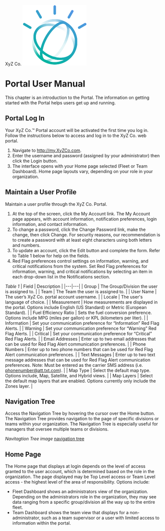 ﻿XyZ Co. ![XyZ logo](https://github.com/johnheeder/markdown_space/blob/master/images/Avatar_new.png)
# Portal User Manual
This chapter is an introduction to the Portal. The information on getting started with the Portal helps users get up and running.
## Portal Log In
Your XyZ Co.™ Portal account will be activated the first time you log in. Follow the instructions below to access and log in to the XyZ Co. web portal.
 1. Navigate to http://my.XyZCo.com.
 2. Enter the username and password (assigned by your administrator) then click the Login button.
 3. The interface opens with your Home page selected (Fleet or Team Dashboard). Home page layouts vary, depending on your role in your organization.
## Maintain a User Profile
Maintain a user profile through the XyZ Co. Portal.
 1. At the top of the screen, click the My Account link. The My Account page appears, with account information, notification preferences, login information, and contact information.
 5. To change a password, click the Change Password link, make the change, then click Change. For security reasons, our recommendation is to create a password with at least eight characters using both letters and numbers.
 6. To update an account, click the Edit button and complete the form. Refer to Table 1 below for help on the fields.
 7. Red Flag preferences control settings on information, warning, and critical notifications from the system. Set Red Flag preferences for information, warning, and critical notifications by selecting an item in each drop-down list in the Notifications section.

*Table 1*
|  Field  |  Description  |
|---|---|
|  Group  |  The Group/Division the user is assigned to.  |
|  Team  |  The Team the user is assigned to.  |
|  User Name  |  The user’s XyZ Co. portal account username.  |
|  Locale  |  The user's language of choice.  |
|  Measurement  |  How measurements are displayed in the portal. Options include English (US Standard) or Metric (European Standard).  |
|  Fuel Efficiency Ratio  | Sets the fuel conversion preference. Options include MPG (miles per gallon) or KPL (kilometers per liter).  |
|  Information  |  Set your communication preference for “Information” Red Flag Alerts.  |
|  Warning  |  Set your communication preference for “Warning” Red Flag Alerts.  |
|  Critical  |  Set your communication preference for “Critical” Red Flag Alerts.   |
|  Email Addresses  |  Enter up to two email addresses that can be used for Red Flag Alert communication preferences.  |
|  Phone Numbers  |  Enter up to two phone numbers that can be used for Red Flag Alert communication preferences.  |
|  Text Messages  |  Enter up to two text message addresses that can be used for Red Flag Alert communication preferences. Note: Must be entered as the carrier SMS address (i.e. phonenumber@att.txt.com).  |
|  Map Type  |  Select the default map type. Options include, Map, Satellite, and Hybrid views.  |
|  Map Layers  |  Select the default map layers that are enabled. Options currently only include the Zones layer.  |
## Navigation Tree
Access the Navigation Tree by hovering the cursor over the Home button. The Navigation Tree provides navigation to the page of specific divisions or teams within your organization. The Navigation Tree is especially useful for managers that oversee multiple teams or divisions.

*Navitagtion Tree image*
[navigation tree](https://github.com/johnheeder/markdown_space/commit/71882f62231f5a65ccb91669adf8791222075f2f#diff-644aff3050d710725cc1891c3d9604d7)
## Home Page
The Home page that displays at login depends on the level of access granted to the user account, which is determined based on the role in the organization. The page displayed may be Top Level access or Team Level access - the highest level of the area of responsibility. Options include:
* Fleet Dashboard shows an administrators view of the organization. Depending on the administrators role in the organization, they may see data ranging from a specific group/division all the way up to the entire fleet.
* Team Dashboard shows the team view that displays for a non-administrator, such as a team supervisor or a user with limited access to information within the portal.

